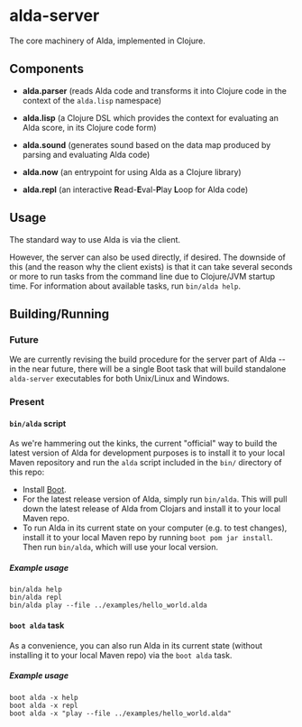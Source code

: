 # alda-server

The core machinery of Alda, implemented in Clojure.

## Components

* **alda.parser** (reads Alda code and transforms it into Clojure code in the context of the `alda.lisp` namespace)

* **alda.lisp** (a Clojure DSL which provides the context for evaluating an Alda score, in its Clojure code form)

* **alda.sound** (generates sound based on the data map produced by parsing and evaluating Alda code)

* **alda.now** (an entrypoint for using Alda as a Clojure library)

* **alda.repl** (an interactive **R**ead-**E**val-**P**lay **L**oop for Alda code)

## Usage

The standard way to use Alda is via the client.

However, the server can also be used directly, if desired. The downside of this (and the reason why the client exists) is that it can take several seconds or more to run tasks from the command line due to Clojure/JVM startup time. For information about available tasks, run `bin/alda help`.

## Building/Running

### Future

We are currently revising the build procedure for the server part of Alda -- in the near future, there will be a single Boot task that will build standalone `alda-server` executables for both Unix/Linux and Windows.

### Present

#### `bin/alda` script

As we're hammering out the kinks, the current "official" way to build the latest version of Alda for development purposes is to install it to your local Maven repository and run the `alda` script included in the `bin/` directory of this repo:

* Install [Boot](http://boot-clj.com).
* For the latest release version of Alda, simply run `bin/alda`. This will pull down the latest release of Alda from Clojars and install it to your local Maven repo.
* To run Alda in its current state on your computer (e.g. to test changes), install it to your local Maven repo by running `boot pom jar install`. Then run `bin/alda`, which will use your local version.

##### Example usage

```
bin/alda help
bin/alda repl
bin/alda play --file ../examples/hello_world.alda
```

#### `boot alda` task

As a convenience, you can also run Alda in its current state (without installing it to your local Maven repo) via the `boot alda` task.

##### Example usage

```
boot alda -x help
boot alda -x repl
boot alda -x "play --file ../examples/hello_world.alda"
```

